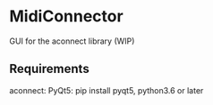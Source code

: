 # MidiConnector

GUI for the aconnect library (WIP)

## Requirements

aconnect: PyQt5: pip install pyqt5, python3.6 or later
